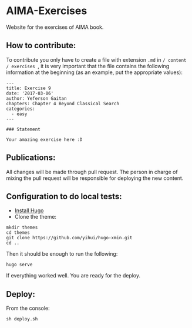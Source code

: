# AIMA-Exercises

Website for the exercises of AIMA book.

## How to contribute:

To contribute you only have to create a file with extension `.md` in
`/ content / exercises `, it is very important that the file contains the following information
at the beginning (as an example, put the appropriate values):

```
---
title: Exercise 9
date: '2017-03-06'
author: Yeferson Gaitan
chapters: Chapter 4 Beyond Classical Search
categories:
  - easy
---

### Statement

Your amazing exercise here :D

```

## Publications:

All changes will be made through pull request. The person in charge of
mixing the pull request will be responsible for deploying the new content.

## Configuration to do local tests:

- [Install Hugo](https://gohugo.io/overview/installing/)
- Clone the theme:

```
mkdir themes
cd themes
git clone https://github.com/yihui/hugo-xmin.git
cd ..
```

Then it should be enough to run the following:

```
hugo serve
```

If everything worked well. You are ready for the deploy.

## Deploy:

From the console:

```
sh deploy.sh
```
